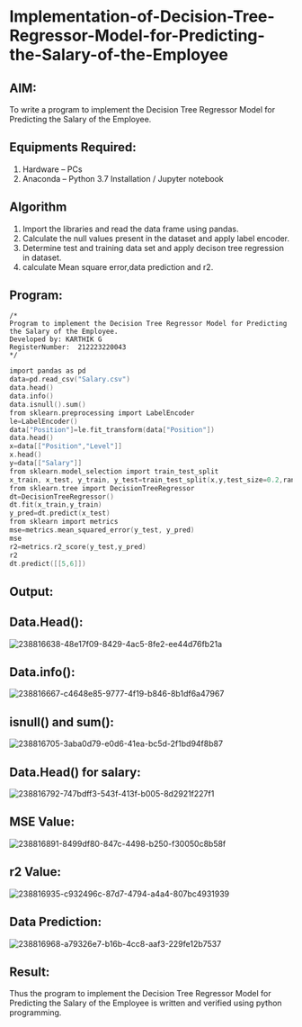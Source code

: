 # Implementation-of-Decision-Tree-Regressor-Model-for-Predicting-the-Salary-of-the-Employee

## AIM:
To write a program to implement the Decision Tree Regressor Model for Predicting the Salary of the Employee.

## Equipments Required:
1. Hardware – PCs
2. Anaconda – Python 3.7 Installation / Jupyter notebook

## Algorithm
1. Import the libraries and read the data frame using pandas.
2. Calculate the null values present in the dataset and apply label encoder.
3. Determine test and training data set and apply decison tree regression in dataset.
4. calculate Mean square error,data prediction and r2. 


## Program:
```
/*
Program to implement the Decision Tree Regressor Model for Predicting the Salary of the Employee.
Developed by: KARTHIK G
RegisterNumber:  212223220043
*/
```
```c
import pandas as pd
data=pd.read_csv("Salary.csv")
data.head()
data.info()
data.isnull().sum()
from sklearn.preprocessing import LabelEncoder
le=LabelEncoder()
data["Position"]=le.fit_transform(data["Position"])
data.head()
x=data[["Position","Level"]]
x.head()
y=data[["Salary"]]
from sklearn.model_selection import train_test_split
x_train, x_test, y_train, y_test=train_test_split(x,y,test_size=0.2,random_state=2)
from sklearn.tree import DecisionTreeRegressor
dt=DecisionTreeRegressor()
dt.fit(x_train,y_train)
y_pred=dt.predict(x_test)
from sklearn import metrics
mse=metrics.mean_squared_error(y_test, y_pred)
mse
r2=metrics.r2_score(y_test,y_pred)
r2
dt.predict([[5,6]])
```
## Output:

## Data.Head():
![238816638-48e17f09-8429-4ac5-8fe2-ee44d76fb21a](https://github.com/charumathiramesh/Implementation-of-Decision-Tree-Regressor-Model-for-Predicting-the-Salary-of-the-Employee/assets/120204455/17219e1b-9545-45e2-bb45-dd459016cbf9)



## Data.info():

![238816667-c4648e85-9777-4f19-b846-8b1df6a47967](https://github.com/charumathiramesh/Implementation-of-Decision-Tree-Regressor-Model-for-Predicting-the-Salary-of-the-Employee/assets/120204455/6c499887-944a-476d-b365-f406cc541e6f)


## isnull() and sum():

![238816705-3aba0d79-e0d6-41ea-bc5d-2f1bd94f8b87](https://github.com/charumathiramesh/Implementation-of-Decision-Tree-Regressor-Model-for-Predicting-the-Salary-of-the-Employee/assets/120204455/e97ab81f-f8b9-4813-83de-327da3214afe)


## Data.Head() for salary:
![238816792-747bdff3-543f-413f-b005-8d2921f227f1](https://github.com/charumathiramesh/Implementation-of-Decision-Tree-Regressor-Model-for-Predicting-the-Salary-of-the-Employee/assets/120204455/ffc344dd-39b6-4370-9282-468f4642736c)



## MSE Value:
![238816891-8499df80-847c-4498-b250-f30050c8b58f](https://github.com/charumathiramesh/Implementation-of-Decision-Tree-Regressor-Model-for-Predicting-the-Salary-of-the-Employee/assets/120204455/d063c559-f82f-4a52-b1fd-74c153c7d36e)



## r2 Value:
![238816935-c932496c-87d7-4794-a4a4-807bc4931939](https://github.com/charumathiramesh/Implementation-of-Decision-Tree-Regressor-Model-for-Predicting-the-Salary-of-the-Employee/assets/120204455/2956ebf4-c1b2-4a45-9365-21f67717ebc4)



## Data Prediction:
![238816968-a79326e7-b16b-4cc8-aaf3-229fe12b7537](https://github.com/charumathiramesh/Implementation-of-Decision-Tree-Regressor-Model-for-Predicting-the-Salary-of-the-Employee/assets/120204455/516cbe0b-9937-4dd6-a5a8-1ac01a6673eb)


## Result:
Thus the program to implement the Decision Tree Regressor Model for Predicting the Salary of the Employee is written and verified using python programming.
